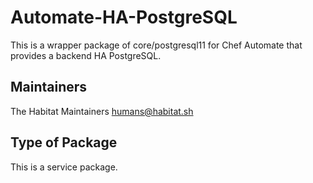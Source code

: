# Automate-HA-PostgreSQL

This is a wrapper package of core/postgresql11 for Chef Automate that provides a backend HA PostgreSQL.

## Maintainers

The Habitat Maintainers humans@habitat.sh

## Type of Package

This is a service package.
